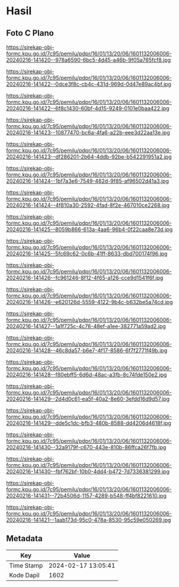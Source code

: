 # Hasil

## Foto C Plano

https://sirekap-obj-formc.kpu.go.id/7c95/pemilu/pdpr/16/01/13/20/06/1601132006006-20240216-141420--978a6590-6bc5-4d45-a46b-9f05a765fcf8.jpg

https://sirekap-obj-formc.kpu.go.id/7c95/pemilu/pdpr/16/01/13/20/06/1601132006006-20240216-141422--0dce3f8c-cb4c-431d-969d-0d47e89ac4bf.jpg

https://sirekap-obj-formc.kpu.go.id/7c95/pemilu/pdpr/16/01/13/20/06/1601132006006-20240216-141422--6f8c1430-60bf-4d15-9249-0101e0baa422.jpg

https://sirekap-obj-formc.kpu.go.id/7c95/pemilu/pdpr/16/01/13/20/06/1601132006006-20240216-141423--10877470-bc6a-4fa6-a22b-eee3d22aa13e.jpg

https://sirekap-obj-formc.kpu.go.id/7c95/pemilu/pdpr/16/01/13/20/06/1601132006006-20240216-141423--df286201-2b64-4ddb-92be-b542291951a2.jpg

https://sirekap-obj-formc.kpu.go.id/7c95/pemilu/pdpr/16/01/13/20/06/1601132006006-20240216-141424--1bf7a3e6-7549-462d-9f85-af96502d41a3.jpg

https://sirekap-obj-formc.kpu.go.id/7c95/pemilu/pdpr/16/01/13/20/06/1601132006006-20240216-141424--4f810a30-2592-4fad-8f2e-467010ce2268.jpg

https://sirekap-obj-formc.kpu.go.id/7c95/pemilu/pdpr/16/01/13/20/06/1601132006006-20240216-141425--8059b866-613a-4aa6-96b4-0f22caa8e73d.jpg

https://sirekap-obj-formc.kpu.go.id/7c95/pemilu/pdpr/16/01/13/20/06/1601132006006-20240216-141425--5fc69c62-0c6b-41ff-8633-dbd700174f96.jpg

https://sirekap-obj-formc.kpu.go.id/7c95/pemilu/pdpr/16/01/13/20/06/1601132006006-20240216-141426--fc961246-8f12-4f65-a126-cce9d1541f6f.jpg

https://sirekap-obj-formc.kpu.go.id/7c95/pemilu/pdpr/16/01/13/20/06/1601132006006-20240216-141426--e620126d-5559-4122-9b4c-b632be5a74cd.jpg

https://sirekap-obj-formc.kpu.go.id/7c95/pemilu/pdpr/16/01/13/20/06/1601132006006-20240216-141427--1a1f725c-4c76-48ef-a1ee-382771a59ad2.jpg

https://sirekap-obj-formc.kpu.go.id/7c95/pemilu/pdpr/16/01/13/20/06/1601132006006-20240216-141428--46c8da57-b6e7-4f17-8586-6f7f2771f49b.jpg

https://sirekap-obj-formc.kpu.go.id/7c95/pemilu/pdpr/16/01/13/20/06/1601132006006-20240216-141428--f80ebff5-6d6d-48ac-a3fb-8c74fde150e2.jpg

https://sirekap-obj-formc.kpu.go.id/7c95/pemilu/pdpr/16/01/13/20/06/1601132006006-20240216-141429--2d4d0c61-ea5f-40a2-8e60-3efdd16d9d57.jpg

https://sirekap-obj-formc.kpu.go.id/7c95/pemilu/pdpr/16/01/13/20/06/1601132006006-20240216-141429--dde5c1dc-bfb3-480b-8588-dd4206d4618f.jpg

https://sirekap-obj-formc.kpu.go.id/7c95/pemilu/pdpr/16/01/13/20/06/1601132006006-20240216-141430--32a9179f-c670-443e-810b-86ffca26f7fb.jpg

https://sirekap-obj-formc.kpu.go.id/7c95/pemilu/pdpr/16/01/13/20/06/1601132006006-20240216-141430--fbf762bf-10b0-4dd4-b472-7d7336381299.jpg

https://sirekap-obj-formc.kpu.go.id/7c95/pemilu/pdpr/16/01/13/20/06/1601132006006-20240216-141431--72b4506d-1157-4289-b548-ff4bf8221610.jpg

https://sirekap-obj-formc.kpu.go.id/7c95/pemilu/pdpr/16/01/13/20/06/1601132006006-20240216-141421--1aab173d-95c0-478a-8530-95c59e050269.jpg


## Metadata

| Key        | Value               |
| ---------- | ------------------- |
| Time Stamp | 2024-02-17 13:05:41 |
| Kode Dapil | 1602                |



